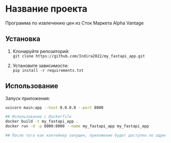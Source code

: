 # Название проекта
Программа по извлечению цен из Сток Маркета Alpha Vantage

## Установка

1. Клонируйте репозиторий:  
   `git clone https://github.com/Indira2022/my_fastapi_app.git`

2. Установите зависимости:  
   `pip install -r requirements.txt`

## Использование

Запуск приложения:
```bash
uvicorn main:app --host 0.0.0.0 --port 8000

## Использование c Dockerfile 
docker build -t my_fastapi_app .
docker run -d -p 8000:8000 --name my_fastapi_app my_fastapi_app

## После того как контейнер запущен, приложение будет доступно по адресу http://localhost:8000.

